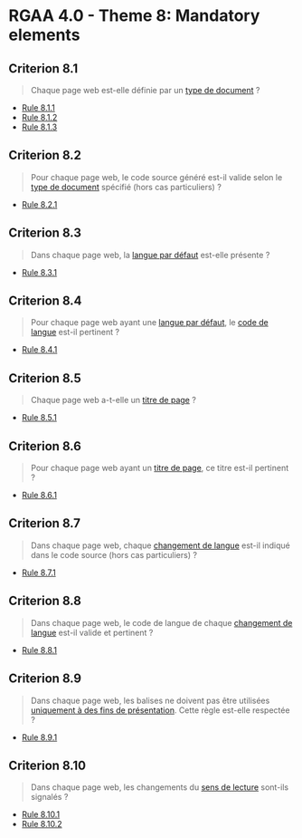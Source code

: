 # RGAA 4.0 - Theme 8: Mandatory elements

## Criterion 8.1

> Chaque page web est-elle définie par un [type de document](https://www.numerique.gouv.fr/publications/rgaa-accessibilite/methode/glossaire/#type-de-document) ?

* [Rule 8.1.1](Rule-8-1-1.md)
* [Rule 8.1.2](Rule-8-1-2.md)
* [Rule 8.1.3](Rule-8-1-3.md)

## Criterion 8.2

> Pour chaque page web, le code source généré est-il valide selon le [type de document](https://www.numerique.gouv.fr/publications/rgaa-accessibilite/methode/glossaire/#type-de-document) spécifié (hors cas particuliers) ?

* [Rule 8.2.1](Rule-8-2-1.md)

## Criterion 8.3

> Dans chaque page web, la [langue par défaut](https://www.numerique.gouv.fr/publications/rgaa-accessibilite/methode/glossaire/#langue-par-defaut) est-elle présente ?

* [Rule 8.3.1](Rule-8-3-1.md)

## Criterion 8.4

> Pour chaque page web ayant une [langue par défaut](https://www.numerique.gouv.fr/publications/rgaa-accessibilite/methode/glossaire/#langue-par-defaut), le [code de langue](https://www.numerique.gouv.fr/publications/rgaa-accessibilite/methode/glossaire/#code-de-langue) est-il pertinent ?

* [Rule 8.4.1](Rule-8-4-1.md)

## Criterion 8.5

> Chaque page web a-t-elle un [titre de page](https://www.numerique.gouv.fr/publications/rgaa-accessibilite/methode/glossaire/#titre-de-page) ?

* [Rule 8.5.1](Rule-8-5-1.md)

## Criterion 8.6

> Pour chaque page web ayant un [titre de page](https://www.numerique.gouv.fr/publications/rgaa-accessibilite/methode/glossaire/#titre-de-page), ce titre est-il pertinent ?

* [Rule 8.6.1](Rule-8-6-1.md)

## Criterion 8.7

> Dans chaque page web, chaque [changement de langue](https://www.numerique.gouv.fr/publications/rgaa-accessibilite/methode/glossaire/#changement-de-langue) est-il indiqué dans le code source (hors cas particuliers) ?

* [Rule 8.7.1](Rule-8-7-1.md)

## Criterion 8.8

> Dans chaque page web, le code de langue de chaque [changement de langue](https://www.numerique.gouv.fr/publications/rgaa-accessibilite/methode/glossaire/#changement-de-langue) est-il valide et pertinent ?

* [Rule 8.8.1](Rule-8-8-1.md)

## Criterion 8.9

> Dans chaque page web, les balises ne doivent pas être utilisées [uniquement à des fins de présentation](https://www.numerique.gouv.fr/publications/rgaa-accessibilite/methode/glossaire/#uniquement-a-des-fins-de-presentation). Cette règle est-elle respectée ?

* [Rule 8.9.1](Rule-8-9-1.md)

## Criterion 8.10

> Dans chaque page web, les changements du [sens de lecture](https://www.numerique.gouv.fr/publications/rgaa-accessibilite/methode/glossaire/#sens-de-lecture) sont-ils signalés ?

* [Rule 8.10.1](Rule-8-10-1.md)
* [Rule 8.10.2](Rule-8-10-2.md)

